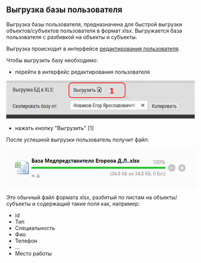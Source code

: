 ## Выгрузка базы пользователя

Выгрузка базы пользователя, предназначена для быстрой выгрузки объектов/субъектов пользователя в формат xlsx.
Выгружается база пользователя с разбивкой на объекты и субъекты.

Выгрузка происходит в интерфейсе [редактирования пользователя](accounts-user-edit.md).

 Чтобы выгрузить базу необходимо:
   - перейти в интерфейс редактирования пользователя
   
   ![](../images/accounts-user-base-export.png)
   
   - нажать кнопку "Выгрузить" [1]
   
После успешной выгрузки пользователь получит файл: 

![](../images/notify-file-base-export.png)

Это обычный файл формата xlsx, разбитый по листам на объекты/субъекты и содержащий такие поля как, например:

-  id	
-  Тип	
-  Специальность	
-  Фио	
-  Телефон
-  ...
-  Место работы	
